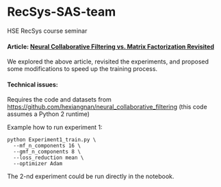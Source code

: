 # RecSys-SAS-team
HSE RecSys course seminar

#### Article: [Neural Collaborative Filtering vs. Matrix Factorization Revisited](https://arxiv.org/pdf/2005.09683.pdf)

We explored the above article, revisited the experiments, and proposed some modifications to speed up the training process.

#### Technical issues:
Requires the code and datasets from https://github.com/hexiangnan/neural_collaborative_filtering (this code assumes a Python 2 runtime)

Example how to run experiment 1:
```
python Experiment1_train.py \
  --mf_n_components 16 \
  --gmf_n_components 8 \
  --loss_reduction mean \
  --optimizer Adam
 ```
  
The 2-nd experiment could be run directly in the notebook.
